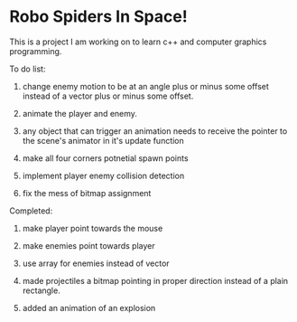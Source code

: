 # Robo Spiders In Space!

This is a project I am working on to learn c++ and computer graphics programming.

To do list:

1. change enemy motion to be at an angle plus or minus some offset instead of a vector plus or minus some offset.
<!-- 
    -something like plus or minus 10 degrees
    -does not need to be updated every time
 -->
2. animate the player and enemy.

3. any object that can trigger an animation needs to receive the pointer to the scene's animator in it's update function

4. make all four corners potnetial spawn points

5. implement player enemy collision detection

6. fix the mess of bitmap assignment


Completed:

1. make player point towards the mouse

2. make enemies point towards player

3. use array for enemies instead of vector

4. made projectiles a bitmap pointing in proper direction instead of a plain rectangle.

5. added an animation of an explosion

